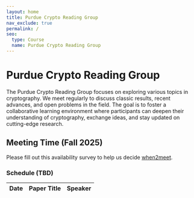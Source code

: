 ```yaml
---
layout: home
title: Purdue Crypto Reading Group
nav_exclude: true
permalink: /
seo:
  type: Course
  name: Purdue Crypto Reading Group
---
```


# Purdue Crypto Reading Group

The Purdue Crypto Reading Group focuses on exploring various topics in cryptography. We meet regularly to discuss classic results, recent advances, and open problems in the field. The goal is to foster a collaborative learning environment where participants can deepen their understanding of cryptography, exchange ideas, and stay updated on cutting-edge research.



## Meeting Time (Fall 2025)

Please fill out this availability survey to help us decide [when2meet](https://www.when2meet.com/?31844992-LR6e4).


### Schedule (TBD)

| Date       | Paper Title                | Speaker   |
|-----------|---------------------------|-----------|